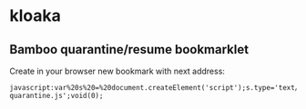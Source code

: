 # kloaka

## Bamboo quarantine/resume bookmarklet

Create in your browser new bookmark with next address:

```
javascript:var%20s%20=%20document.createElement('script');s.type='text/javascript';document.body.appendChild(s);s.src='//bankiru.github.io/kloaka/bamboo-quarantine.js';void(0);
```
